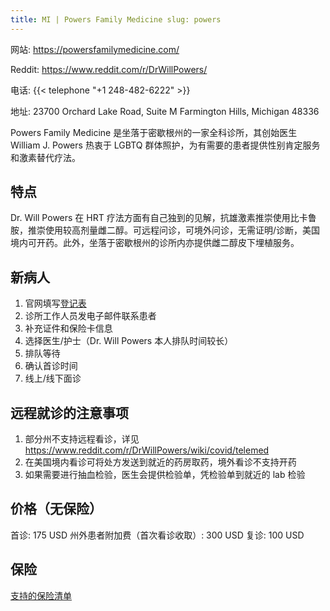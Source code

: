 ```yaml
---
title: MI | Powers Family Medicine slug: powers
---
```


网站: <https://powersfamilymedicine.com/>

Reddit: <https://www.reddit.com/r/DrWillPowers/>

电话: {{< telephone "+1 248-482-6222" >}}

地址: 23700 Orchard Lake Road, Suite M Farmington Hills, Michigan 48336

Powers Family Medicine 是坐落于密歇根州的一家全科诊所，其创始医生 William J. Powers 热衷于 LGBTQ
群体照护，为有需要的患者提供性别肯定服务和激素替代疗法。

## 特点

Dr. Will Powers 在 HRT
疗法方面有自己独到的见解，抗雄激素推崇使用比卡鲁胺，推崇使用较高剂量雌二醇。可远程问诊，可境外问诊，无需证明/诊断，美国境内可开药。此外，坐落于密歇根州的诊所内亦提供雌二醇皮下埋植服务。

## 新病人

1. 官网填写[登记表](https://powersfamilymedicine.com/new-patients)
1. 诊所工作人员发电子邮件联系患者
1. 补充证件和保险卡信息
1. 选择医生/护士（Dr. Will Powers 本人排队时间较长）
1. 排队等待
1. 确认首诊时间
1. 线上/线下面诊

## 远程就诊的注意事项

1. 部分州不支持远程看诊，详见<https://www.reddit.com/r/DrWillPowers/wiki/covid/telemed>
1. 在美国境内看诊可将处方发送到就近的药房取药，境外看诊不支持开药
1. 如果需要进行抽血检验，医生会提供检验单，凭检验单到就近的 lab 检验

## 价格（无保险）

首诊: 175 USD 州外患者附加费（首次看诊收取）: 300 USD 复诊: 100 USD

## 保险

[支持的保险清单](https://powersfamilymedicine.com/insurance)
